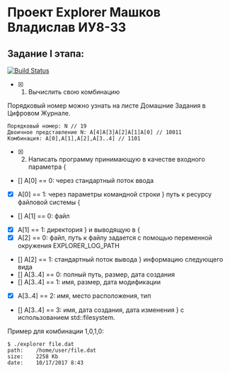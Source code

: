 # Проект Explorer Машков Владислав ИУ8-33
## Задание I этапа:
[![Build Status](https://travis-ci.org/VladislavMashkov/HW2_01.svg?branch=master)](https://travis-ci.org/VladislavMashkov/HW2_01)

 - [X] 1. Вычислить свою комбинацию

Порядковый номер можно узнать на листе Домашние Задания в Цифровом Журнале.
```ShellSession
Порядковый номер: N // 19
Двоичное представление N: A[4]A[3]A[2]A[1]A[0] // 10011
Комбинация: A[0],A[1],A[2],A[3..4] // 1101
```
 - [X] 2. Написать программу принимающую в качестве входного параметра {
 - [] A[0] == 0: через стандартный поток ввода
 - [X] A[0] == 1: через параметры командной строки 
} путь к ресурсу файловой системы {
 - [] A[1] == 0: файл
 - [X] A[1] == 1: директория
} и выводящую в {
 - [X] A[2] == 0: файл, путь к файлу задается с помощью переменной окружения EXPLORER_LOG_PATH
 - [] A[2] == 1: стандартный поток вывода
} информацию следующего вида
 - [] A[3..4] == 0: полный путь, размер, дата создания
 - [] A[3..4] == 1: имя, размер, дата модификации
 - [X] A[3..4] == 2: имя, место расположения, тип
 - [] A[3..4] == 3: имя, дата создания, дата изменения
} c использованием std::filesystem.

Пример для комбинации 1,0,1,0:
```
$ ./explorer file.dat
path:	 /home/user/file.dat
size:	 2258 Kb
date:	 10/17/2017 8:43
```
